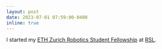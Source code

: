 ```yaml
---
layout: post
date: 2023-07-01 07:59:00-0400
inline: true
---
```


I started my [ETH Zurich Robotics Student Fellowship](https://center-for-robotics.ethz.ch/education/robotics-student-fellowship.html) at [RSL](https://rsl.ethz.ch/).
